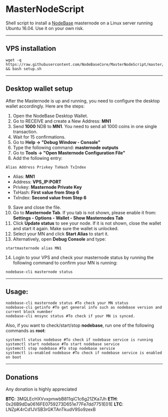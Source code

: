 # MasterNodeScript

Shell script to install a [NodeBase](https://bitcointalk.org/index.php?topic=4903449.new#new) masternode on a Linux server running Ubuntu 16.04.
Use it on your own risk.
***

## VPS installation
```
wget -q https://raw.githubusercontent.com/NodeBaseCore/MasterNodeScript/master/setup.sh && bash setup.sh
```
***

## Desktop wallet setup

After the Masternode is up and running, you need to configure the desktop wallet accordingly. Here are the steps:
1. Open the NodeBase Desktop Wallet.
2. Go to RECEIVE and create a New Address: **MN1**
3. Send **1000** NDB to **MN1**. You need to send all 1000 coins in one single transaction.
4. Wait for 15 confirmations.
5. Go to **Help -> "Debug Window - Console"**
6. Type the following command: **masternode outputs**
7. Go to  **Tools -> "Open Masternode Configuration File"**
8. Add the following entry:
```
Alias Address Privkey TxHash TxIndex
```
* Alias: **MN1**
* Address: **VPS_IP:PORT**
* Privkey: **Masternode Private Key**
* TxHash: **First value from Step 6**
* TxIndex:  **Second value from Step 6**
9. Save and close the file.
10. Go to **Masternode Tab**. If you tab is not shown, please enable it from: **Settings - Options - Wallet - Show Masternodes Tab**
11. Click **Update status** to see your node. If it is not shown, close the wallet and start it again. Make sure the wallet is unlocked.
12. Select your MN and click **Start Alias** to start it.
13. Alternatively, open **Debug Console** and type:
```
startmasternode alias MN1
```
14. Login to your VPS and check your masternode status by running the following command to confirm your MN is running:
```
nodebase-cli masternode status
```
***

## Usage:
```
nodebase-cli masternode status #To check your MN status
nodebase-cli getinfo #To get general info such as nodebase version and current block numnber
nodebase-cli mnsync status #To check if your MN is synced.
```
Also, if you want to check/start/stop **nodebase**, run one of the following commands as **root**:

```
systemctl status nodebase #To check if nodebase service is running
systemctl start nodebase #To start nodebase service
systemctl stop nodebase #To stop nodebase service
systemctl is-enabled nodebase #To check if nodebase service is enabled on boot
```
***

## Donations
Any donation is highly appreciated

**BTC**: 3MQLEcHXVvxpmwbB811qiC1c6g21ZKa7Jh
**ETH**: 0x26B9dDa0616FE0759273D651e77Fe7dd7751E01E
**LTC**: LNZpK4rCd1JVSB3rGKTAnTkudV9So9zexB